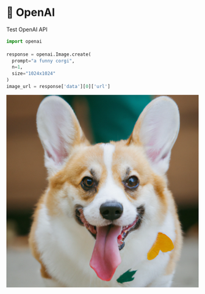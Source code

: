 # 🤖 OpenAI

Test OpenAI API

```python
import openai

response = openai.Image.create(
  prompt="a funny corgi",
  n=1,
  size="1024x1024"
)
image_url = response['data'][0]['url']
```

![corgi](img/corgi.png)